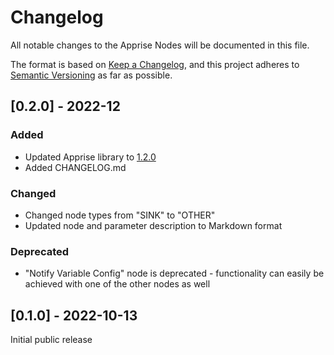 # Changelog

All notable changes to the Apprise Nodes will be documented in this file.

The format is based on [Keep a Changelog](https://keepachangelog.com/en/1.0.0/),
and this project adheres to [Semantic Versioning](https://semver.org/spec/v2.0.0.html) as far as possible.

## [0.2.0] - 2022-12

### Added 

- Updated Apprise library to [1.2.0](https://github.com/caronc/apprise/releases/tag/v1.2.0)
- Added CHANGELOG.md

### Changed

- Changed node types from "SINK" to "OTHER"
- Updated node and parameter description to Markdown format

### Deprecated

- "Notify Variable Config" node is deprecated - functionality can easily be achieved with one of the other nodes as well

## [0.1.0] - 2022-10-13

Initial public release